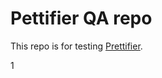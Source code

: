 # Pettifier QA repo

This repo is for testing [Prettifier](https://github.com/kevgo/prettifier).



1
